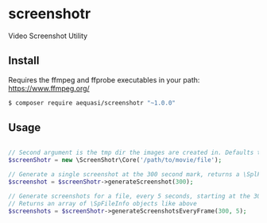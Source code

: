 screenshotr
===========

Video Screenshot Utility


## Install

Requires the ffmpeg and ffprobe executables in your path: 
https://www.ffmpeg.org/


```sh
$ composer require aequasi/screenshotr "~1.0.0"
```

## Usage

```php

// Second argument is the tmp dir the images are created in. Defaults to /tmp
$screenShotr = new \ScreenShotr\Core('/path/to/movie/file');

// Generate a single screenshot at the 300 second mark, returns a \SplFileInfo to a file in /tmp
$screenshot = $screenShotr->generateScreenshot(300);

// Generate screenshots for a file, every 5 seconds, starting at the 300 second mark
// Returns an array of \SpFileInfo objects like above
$screenshots = $screenShotr->generateScreenshotsEveryFrame(300, 5);
```
